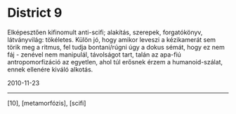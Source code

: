 # District 9

Elképesztően kifinomult anti-scifi; alakítás, szerepek, forgatókönyv, látványvilág: tökéletes. Külön jó, hogy amikor leveszi a kézikamerát sem törik meg a ritmus, fel tudja bontani/rúgni úgy a dokus sémát, hogy ez nem fáj - zenével nem manipulál, távolságot tart, talán az apa-fiú antropomorfizáció az egyetlen, ahol túl erősnek érzem a humanoid-szálat, ennek ellenére kiváló alkotás.

2010-11-23 

----

[10], [metamorfózis], [scifi]
